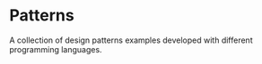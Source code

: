 # Patterns

A collection of design patterns examples developed with different programming languages.

